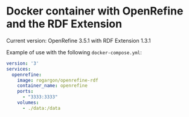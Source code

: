 # Docker container with OpenRefine and the RDF Extension

Current version: OpenRefine 3.5.1 with RDF Extension 1.3.1

Example of use with the following `docker-compose.yml`:

```yaml
version: '3'
services:
  openrefine:
    image: rogargon/openrefine-rdf
    container_name: openrefine
    ports:
      - "3333:3333"
    volumes:
      - ./data:/data
```
